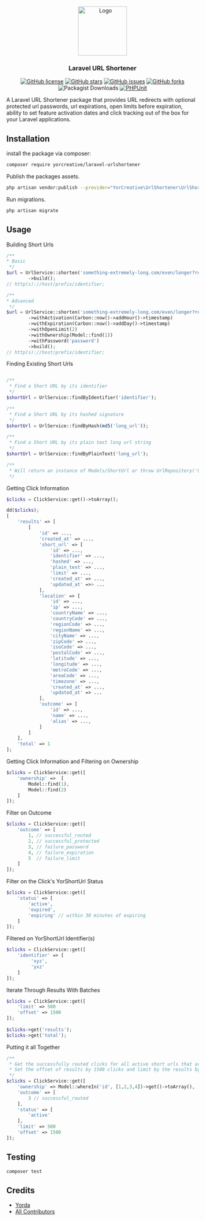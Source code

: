 
<br />
<br />

<div align="center">
  <a href="https://github.com/YorCreative">
    <img src="content/logo.png" alt="Logo" width="128" height="128">
  </a>
</div>

<h3 align="center">Laravel URL Shortener</h3>

<div align="center">
<a href="https://github.com/YorCreative/Laravel-UrlShortener/blob/main/LICENSE.md"><img alt="GitHub license" src="https://img.shields.io/github/license/YorCreative/Laravel-UrlShortener"></a>
<a href="https://github.com/YorCreative/Laravel-UrlShortener/stargazers"><img alt="GitHub stars" src="https://img.shields.io/github/stars/YorCreative/Laravel-UrlShortener"></a>
<a href="https://github.com/YorCreative/Laravel-UrlShortener/issues"><img alt="GitHub issues" src="https://img.shields.io/github/issues/YorCreative/Laravel-UrlShortener"></a>
<a href="https://github.com/YorCreative/Laravel-UrlShortener/network"><img alt="GitHub forks" src="https://img.shields.io/github/forks/YorCreative/Laravel-UrlShortener"></a>
<img alt="Packagist Downloads" src="https://img.shields.io/packagist/dt/YorCreative/Laravel-UrlShortener?color=green">
<a href="https://github.com/YorCreative/Laravel-UrlShortener/actions/workflows/phpunit.yml"><img alt="PHPUnit" src="https://github.com/YorCreative/Laravel-UrlShortener/actions/workflows/phpunit.yml/badge.svg"></a>
</div>

A Laravel URL Shortener package that provides URL redirects with optional protected url passwords, url expirations, open
limits before expiration, ability to set feature activation dates and click tracking out of the box for your Laravel
applications.

## Installation

install the package via composer:

```bash
composer require yorcreative/laravel-urlshortener
```

Publish the packages assets.
```bash
php artisan vendor:publish --provider="YorCreative\UrlShortener\UrlShortenerServiceProvider"
```

Run migrations.
```bash
php artisan migrate
```

## Usage

Building Short Urls

```php
/**
* Basic
 */
$url = UrlService::shorten('something-extremely-long.com/even/longer?ref=with&some=thingelselonger')
        ->build(); 
// http(s)://host/prefix/identifier;

/**
* Advanced
 */
$url = UrlService::shorten('something-extremely-long.com/even/longer?ref=with&some=thingelselonger')
        ->withActivation(Carbon::now()->addHour()->timestamp)
        ->withExpiration(Carbon::now()->addDay()->timestamp)
        ->withOpenLimit(2)
        ->withOwnership(Model::find(1))
        ->withPassword('password')
        ->build();
// http(s)://host/prefix/identifier;
```

Finding Existing Short Urls

```php

/**
 * Find a Short URL by its identifier 
 */
$shortUrl = UrlService::findByIdentifier('identifier');

/**
 * Find a Short URL by its hashed signature
 */
$shortUrl = UrlService::findByHash(md5('long_url'));

/**
 * Find a Short URL by its plain text long url string 
 */
$shortUrl = UrlService::findByPlainText('long_url');

/**
 * Will return an instance of Models/ShortUrl or throw UrlRepository('Unable to locate Short URL')
 */
```

Getting Click Information

```php
$clicks = ClickService::get()->toArray();

dd($clicks);
[
    'results' => [
        [
            'id' => ...,
            'created_at' => ...,
            'short_url' => [
                'id' => ...,
                'identifier' => ...,
                'hashed' => ...,
                'plain_text' => ...,
                'limit' => ...,
                'created_at' => ...,
                'updated_at' =>> ...
            ],
            'location' => [
                'id' => ...,
                'ip' => ...,
                'countryName' => ...,
                'countryCode' => ...,
                'regionCode' => ...,
                'regionName' => ...,
                'cityName' => ...,
                'zipCode' => ...,
                'isoCode' => ...,
                'postalCode' => ...,
                'latitude' => ...,
                'longitude' => ...,
                'metroCode' => ...,
                'areaCode' => ...,
                'timezone' => ...,
                'created_at' => ...,
                'updated_at' => ...
            ],
            'outcome' => [
                'id' => ...,
                'name' => ...,
                'alias' => ...,
            ]
        ]  
    ],
    'total' => 1
];
```

Getting Click Information and Filtering on Ownership

```php
$clicks = ClickService::get([
    'ownership' =>  [
        Model::find(1),
        Model::find(2)
    ]        
]);
```


Filter on Outcome

```php
$clicks = ClickService::get([
    'outcome' => [
        1, // successful_routed
        2, // successful_protected
        3, // failure_password
        4, // failure_expiration
        5  // failure_limit
    ]        
]);
```
Filter on the Click's YorShortUrl Status

```php
$clicks = ClickService::get([
    'status' => [
        'active',
        'expired',
        'expiring' // within 30 minutes of expiring
    ]        
]);
```

Filtered on YorShortUrl Identifier(s)

```php
$clicks = ClickService::get([
    'identifier' => [
         'xyz',
         'yxz'
    ]
]);
```

Iterate Through Results With Batches

```php
$clicks = ClickService::get([
    'limit' => 500
    'offset' => 1500
]); 
  
$clicks->get('results');
$clicks->get('total');
```

Putting it all Together

```php
/**
 * Get the successfully routed clicks for all active short urls that are owned by Model IDs 1,2,3 and 4.
 * Set the offset of results by 1500 clicks and limit by the results by 500.
 */
$clicks = ClickService::get([
    'ownership' => Model::whereIn('id', [1,2,3,4])->get()->toArray(),
    'outcome' => [
        3 // successful_routed
    ],
    'status' => [
        'active'
    ],       
    'limit' => 500
    'offset' => 1500
]);
```

## Testing

```bash
composer test
```

## Credits

- [Yorda](https://github.com/yordadev)
- [All Contributors](../../contributors)

